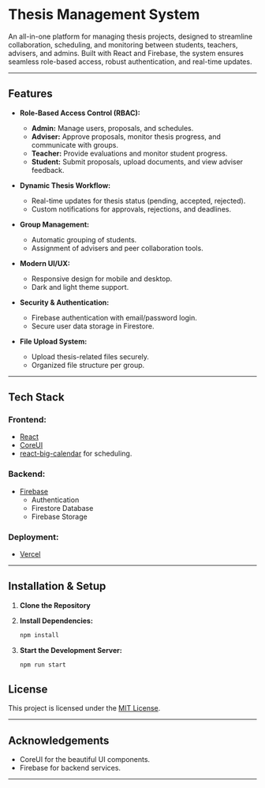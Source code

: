 # **Thesis Management System**

An all-in-one platform for managing thesis projects, designed to streamline collaboration, scheduling, and monitoring between students, teachers, advisers, and admins. Built with React and Firebase, the system ensures seamless role-based access, robust authentication, and real-time updates.

---

## **Features**

- **Role-Based Access Control (RBAC):**

  - **Admin:** Manage users, proposals, and schedules.
  - **Adviser:** Approve proposals, monitor thesis progress, and communicate with groups.
  - **Teacher:** Provide evaluations and monitor student progress.
  - **Student:** Submit proposals, upload documents, and view adviser feedback.

- **Dynamic Thesis Workflow:**

  - Real-time updates for thesis status (pending, accepted, rejected).
  - Custom notifications for approvals, rejections, and deadlines.

- **Group Management:**

  - Automatic grouping of students.
  - Assignment of advisers and peer collaboration tools.

- **Modern UI/UX:**
  - Responsive design for mobile and desktop.
  - Dark and light theme support.
- **Security & Authentication:**

  - Firebase authentication with email/password login.
  - Secure user data storage in Firestore.

- **File Upload System:**
  - Upload thesis-related files securely.
  - Organized file structure per group.

---

## **Tech Stack**

### **Frontend:**

- [React](https://reactjs.org/)
- [CoreUI](https://coreui.io/react/)
- [react-big-calendar](https://github.com/jquense/react-big-calendar) for scheduling.

### **Backend:**

- [Firebase](https://firebase.google.com/)
  - Authentication
  - Firestore Database
  - Firebase Storage

### **Deployment:**

- [Vercel](https://vercel.com/)

---

## **Installation & Setup**

1. **Clone the Repository**

2. **Install Dependencies:**

   ```bash
   npm install
   ```

3. **Start the Development Server:**

   ```bash
   npm run start
   ```

## **License**

This project is licensed under the [MIT License](LICENSE).

---

## **Acknowledgements**

- CoreUI for the beautiful UI components.
- Firebase for backend services.

---
